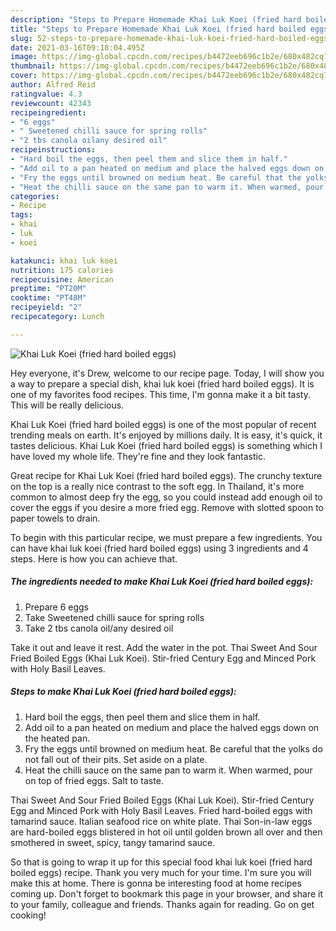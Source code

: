 ```yaml
---
description: "Steps to Prepare Homemade Khai Luk Koei (fried hard boiled eggs)"
title: "Steps to Prepare Homemade Khai Luk Koei (fried hard boiled eggs)"
slug: 52-steps-to-prepare-homemade-khai-luk-koei-fried-hard-boiled-eggs
date: 2021-03-16T09:18:04.495Z
image: https://img-global.cpcdn.com/recipes/b4472eeb696c1b2e/680x482cq70/khai-luk-koei-fried-hard-boiled-eggs-recipe-main-photo.jpg
thumbnail: https://img-global.cpcdn.com/recipes/b4472eeb696c1b2e/680x482cq70/khai-luk-koei-fried-hard-boiled-eggs-recipe-main-photo.jpg
cover: https://img-global.cpcdn.com/recipes/b4472eeb696c1b2e/680x482cq70/khai-luk-koei-fried-hard-boiled-eggs-recipe-main-photo.jpg
author: Alfred Reid
ratingvalue: 4.3
reviewcount: 42343
recipeingredient:
- "6 eggs"
- " Sweetened chilli sauce for spring rolls"
- "2 tbs canola oilany desired oil"
recipeinstructions:
- "Hard boil the eggs, then peel them and slice them in half."
- "Add oil to a pan heated on medium and place the halved eggs down on the heated pan."
- "Fry the eggs until browned on medium heat. Be careful that the yolks do not fall out of their pits. Set aside on a plate."
- "Heat the chilli sauce on the same pan to warm it. When warmed, pour on top of fried eggs. Salt to taste."
categories:
- Recipe
tags:
- khai
- luk
- koei

katakunci: khai luk koei 
nutrition: 175 calories
recipecuisine: American
preptime: "PT20M"
cooktime: "PT48M"
recipeyield: "2"
recipecategory: Lunch

---
```



![Khai Luk Koei (fried hard boiled eggs)](https://img-global.cpcdn.com/recipes/b4472eeb696c1b2e/680x482cq70/khai-luk-koei-fried-hard-boiled-eggs-recipe-main-photo.jpg)

Hey everyone, it's Drew, welcome to our recipe page. Today, I will show you a way to prepare a special dish, khai luk koei (fried hard boiled eggs). It is one of my favorites food recipes. This time, I'm gonna make it a bit tasty. This will be really delicious.

Khai Luk Koei (fried hard boiled eggs) is one of the most popular of recent trending meals on earth. It's enjoyed by millions daily. It is easy, it's quick, it tastes delicious. Khai Luk Koei (fried hard boiled eggs) is something which I have loved my whole life. They're fine and they look fantastic.

Great recipe for Khai Luk Koei (fried hard boiled eggs). The crunchy texture on the top is a really nice contrast to the soft egg. In Thailand, it&#39;s more common to almost deep fry the egg, so you could instead add enough oil to cover the eggs if you desire a more fried egg. Remove with slotted spoon to paper towels to drain.


To begin with this particular recipe, we must prepare a few ingredients. You can have khai luk koei (fried hard boiled eggs) using 3 ingredients and 4 steps. Here is how you can achieve that.

<!--inarticleads1-->

##### The ingredients needed to make Khai Luk Koei (fried hard boiled eggs):

1. Prepare 6 eggs
1. Take  Sweetened chilli sauce for spring rolls
1. Take 2 tbs canola oil/any desired oil


Take it out and leave it rest. Add the water in the pot. Thai Sweet And Sour Fried Boiled Eggs (Khai Luk Koei). Stir-fried Century Egg and Minced Pork with Holy Basil Leaves. 

<!--inarticleads2-->

##### Steps to make Khai Luk Koei (fried hard boiled eggs):

1. Hard boil the eggs, then peel them and slice them in half.
1. Add oil to a pan heated on medium and place the halved eggs down on the heated pan.
1. Fry the eggs until browned on medium heat. Be careful that the yolks do not fall out of their pits. Set aside on a plate.
1. Heat the chilli sauce on the same pan to warm it. When warmed, pour on top of fried eggs. Salt to taste.


Thai Sweet And Sour Fried Boiled Eggs (Khai Luk Koei). Stir-fried Century Egg and Minced Pork with Holy Basil Leaves. Fried hard-boiled eggs with tamarind sauce. Italian seafood rice on white plate. Thai Son-in-law eggs are hard-boiled eggs blistered in hot oil until golden brown all over and then smothered in sweet, spicy, tangy tamarind sauce. 

So that is going to wrap it up for this special food khai luk koei (fried hard boiled eggs) recipe. Thank you very much for your time. I'm sure you will make this at home. There is gonna be interesting food at home recipes coming up. Don't forget to bookmark this page in your browser, and share it to your family, colleague and friends. Thanks again for reading. Go on get cooking!
